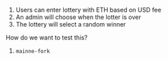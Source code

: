 1. Users can enter lottery with ETH based on USD fee
2. An admin will choose when the lotter is over
3. The lottery will select a random winner

How do we want to test this?

1. `mainne-fork`
